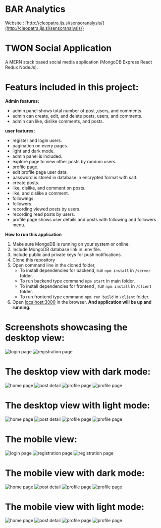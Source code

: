 # BAR Analytics

Website : [http://cleopatra.ijs.si/sensoranalysis/](http://cleopatra.ijs.si/sensoranalysis/)

# TWON Social Application
A MERN stack based social media application (MongoDB Express React Redux NodeJs).

# Featurs included in this project:

**Admin features:**
 - admin panel shows total number of post ,users, and comments.
 - admin can create, edit, and delete posts, users, and comments. 
 - admin can like, dislike comments, and posts. 

**user features:**
 - register and login users. 
 - pagination on every pages.
 - light and dark mode.
 - admin panel is included.
 - explore page to view other posts by random users.
 - profile page.
 - edit profile page user data.
 - password is stored in database in encrypted format with salt.
 - create posts.
 - like, dislike, and comment on posts.
 - like, and dislike a comment.
 - followings.
 - followers.
 - recording viewed posts by users.
 - recording read posts by users.
 - profile page shows user details and posts with following and followers menu.


**How to run this application**
1. Make sure MongoDB is running on your system or online.
2. Include MongoDB database link in .env file.
3. Include public and private keys for push notifications.
4. Clone this repository
5. Open command line in the cloned folder,
    - To install dependencies for backend, run  `npm install` in `/server` folder.
    - To run backend type command `npm start` in main folder.
    - To install dependencies for frontend , run  `npm install` in `/client` folder.
    - To run frontend type command `npm run build` in `/client` folder.
6.  Open  [localhost:3000](http://localhost:3000/)  in the browser.
 **And application will be up and running.**

# Screenshots showcasing the desktop view:
![login page](screenshots/2-Theme1And2-Login-Web.png)
![registration page](screenshots/1-Theme1And2-Signup-Web.png)


# The desktop view with dark mode:
![home page](screenshots/3-Theme1-Home-Web.png)
![post detail](screenshots/4-Theme1-Post-detail-Web.png)
![profile page](screenshots/5-Theme1-Profile-Scroll1-Web.png)
![profile page](screenshots/6-Theme1-Profile-Scroll2-Web.png)


# The desktop view with light mode:
![home page](screenshots/7-Theme2-Home-Web.png)
![post detail](screenshots/8-Theme2-Post-detail-Web.png)
![profile page](screenshots/9-Theme2-Profile-Scroll1-Web.png)
![profile page](screenshots/10-Theme2-Profile-Scroll2-Web.png)


# The mobile view:
![login page](screenshots/13-Theme2And1-Login-Mobile.jpg)
![registration page](screenshots/11-Theme2And1-Signup-Scroll1-Mobile.jpg)
![registration page](screenshots/12-Theme2And1-Signup-Scroll2-Mobile.jpg)

# The mobile view with dark mode:
![home page](screenshots/14-Theme1-Home-Mobile.jpg)
![post detail](screenshots/15-Theme1-Post-Detail-Mobile.jpg)
![profile page](screenshots/16-Theme1-Profile-Scroll1-Mobile.jpg)
![profile page](screenshots/17-Theme1-Profile-Scroll2-Mobile.jpg)


# The mobile view with light mode:
![home page](screenshots/18-Theme2-Home-Mobile.jpg)
![post detail](screenshots/19-Theme2-Post-Detail-Mobile.jpg)
![profile page](screenshots/20-Theme2-Profile-Scroll1-Mobile.jpg)
![profile page](screenshots/21-Theme2-Profile-Scroll2-Mobile.jpg)


